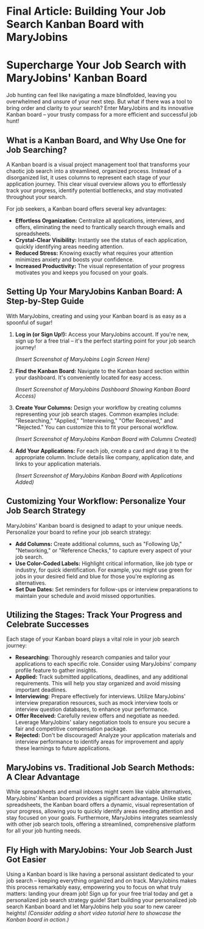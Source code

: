 # Final Article: Building Your Job Search Kanban Board with MaryJobins

# Supercharge Your Job Search with MaryJobins' Kanban Board

Job hunting can feel like navigating a maze blindfolded, leaving you overwhelmed and unsure of your next step. But what if there was a tool to bring order and clarity to your search?  Enter MaryJobins and its innovative Kanban board – your trusty compass for a more efficient and successful job hunt!

## What is a Kanban Board, and Why Use One for Job Searching?

A Kanban board is a visual project management tool that transforms your chaotic job search into a streamlined, organized process.  Instead of a disorganized list, it uses columns to represent each stage of your application journey. This clear visual overview allows you to effortlessly track your progress, identify potential bottlenecks, and stay motivated throughout your search.

For job seekers, a Kanban board offers several key advantages:

* **Effortless Organization:** Centralize all applications, interviews, and offers, eliminating the need to frantically search through emails and spreadsheets.
* **Crystal-Clear Visibility:** Instantly see the status of each application, quickly identifying areas needing attention.
* **Reduced Stress:** Knowing exactly what requires your attention minimizes anxiety and boosts your confidence.
* **Increased Productivity:** The visual representation of your progress motivates you and keeps you focused on your goals.


## Setting Up Your MaryJobins Kanban Board: A Step-by-Step Guide

With MaryJobins, creating and using your Kanban board is as easy as a spoonful of sugar!

1. **Log in (or Sign Up!):** Access your MaryJobins account. If you're new, sign up for a free trial – it's the perfect starting point for your job search journey!

    *(Insert Screenshot of MaryJobins Login Screen Here)*

2. **Find the Kanban Board:** Navigate to the Kanban board section within your dashboard. It's conveniently located for easy access.

    *(Insert Screenshot of MaryJobins Dashboard Showing Kanban Board Access)*

3. **Create Your Columns:** Design your workflow by creating columns representing your job search stages. Common examples include: "Researching," "Applied," "Interviewing," "Offer Received," and "Rejected."  You can customize this to fit your personal workflow.

    *(Insert Screenshot of MaryJobins Kanban Board with Columns Created)*

4. **Add Your Applications:** For each job, create a card and drag it to the appropriate column. Include details like company, application date, and links to your application materials.

    *(Insert Screenshot of MaryJobins Kanban Board with Applications Added)*


## Customizing Your Workflow: Personalize Your Job Search Strategy

MaryJobins' Kanban board is designed to adapt to your unique needs. Personalize your board to refine your job search strategy:

* **Add Columns:** Create additional columns, such as "Following Up," "Networking," or "Reference Checks," to capture every aspect of your job search.
* **Use Color-Coded Labels:** Highlight critical information, like job type or industry, for quick identification. For example, you might use green for jobs in your desired field and blue for those you're exploring as alternatives.
* **Set Due Dates:** Set reminders for follow-ups or interview preparations to maintain your schedule and avoid missed opportunities.


## Utilizing the Stages: Track Your Progress and Celebrate Successes

Each stage of your Kanban board plays a vital role in your job search journey:

* **Researching:** Thoroughly research companies and tailor your applications to each specific role.  Consider using MaryJobins' company profile feature to gather insights.
* **Applied:** Track submitted applications, deadlines, and any additional requirements. This will help you stay organized and avoid missing important deadlines.
* **Interviewing:**  Prepare effectively for interviews. Utilize MaryJobins' interview preparation resources, such as mock interview tools or interview question databases, to enhance your performance.
* **Offer Received:** Carefully review offers and negotiate as needed.  Leverage MaryJobins' salary negotiation tools to ensure you secure a fair and competitive compensation package.
* **Rejected:** Don't be discouraged! Analyze your application materials and interview performance to identify areas for improvement and apply these learnings to future applications.


## MaryJobins vs. Traditional Job Search Methods: A Clear Advantage

While spreadsheets and email inboxes might seem like viable alternatives, MaryJobins' Kanban board provides a significant advantage.  Unlike static spreadsheets, the Kanban board offers a dynamic, visual representation of your progress, allowing you to quickly identify areas needing attention and stay focused on your goals.  Furthermore, MaryJobins integrates seamlessly with other job search tools, offering a streamlined, comprehensive platform for all your job hunting needs.


## Fly High with MaryJobins: Your Job Search Just Got Easier

Using a Kanban board is like having a personal assistant dedicated to your job search – keeping everything organized and on track. MaryJobins makes this process remarkably easy, empowering you to focus on what truly matters: landing your dream job!  Sign up for your free trial today and get a personalized job search strategy guide! Start building your personalized job search Kanban board and let MaryJobins help you soar to new career heights!  *(Consider adding a short video tutorial here to showcase the Kanban board in action.)*